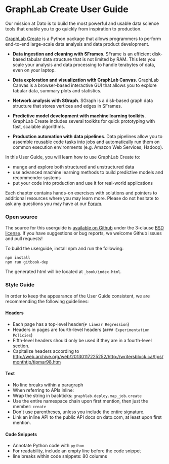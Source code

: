 # GraphLab Create User Guide

Our mission at Dato is to build the most powerful and usable data
science tools that enable you to go quickly from inspiration to production.

[GraphLab Create](https://dato.com/products/create/) is a Python package that
allows programmers to perform end-to-end large-scale data analysis and data
product development.

- **Data ingestion and cleaning with SFrames**. SFrame is an efficient
  disk-based tabular data structure that is not limited by RAM. This lets you
  scale your analysis and data processing to handle terabytes of data, even on
  your laptop.

- **Data exploration and visualization with GraphLab Canvas**. GraphLab Canvas
  is a browser-based interactive GUI that allows you to explore tabular data,
  summary plots and statistics.

- **Network analysis with SGraph**. SGraph is a disk-based graph data structure
  that stores vertices and edges in SFrames.

- **Predictive model development with machine learning toolkits**. GraphLab
  Create includes several toolkits for quick prototyping with fast, scalable
  algorithms.

- **Production automation with data pipelines**. Data pipelines allow you to
  assemble reusable code tasks into jobs and automatically run them on common
  execution environments (e.g. Amazon Web Services, Hadoop).

In this User Guide, you will learn how to use GraphLab Create to:

- munge and explore both structured and unstructured data
- use advanced machine learning methods to build predictive models and
  recommender systems
- put your code into production and use it for real-world applications

Each chapter contains hands-on exercises with solutions and pointers to
additional resources where you may learn more. Please do not hesitate to ask any
questions you may have at our
[Forum](http://forum.dato.com/categories/graphlab-create).

### Open source

The source for this userguide is [available on Github](https://github.com/dato-code/userguide) 
under the 3-clause [BSD license](LICENSE).
If you have suggestions or bug reports, we welcome Github issues and pull requests!

To build the userguide, install npm and run the following: 
```
npm install
npm run gitbook-dep
```
The generated html will be located at `_book/index.html`.

### Style Guide

In order to keep the appearance of the User Guide consistent, we are recommending the following guidelines:

#### Headers
* Each page has a top-level header(`# Linear Regression`)
* Headers in pages are fourth-level headers (`#### Experimentation Policies`)
* Fifth-level headers should only be used if they are in a fourth-level section.
* Capitalize headers according to http://web.archive.org/web/20130117225252/http://writersblock.ca/tips/monthtip/tipmar98.htm

#### Text
* No line breaks within a paragraph
* When referring to APIs inline:
 * Wrap the string in backticks: `graphlab.deploy.map_job.create`
 * Use the entire namespace chain upon first mention, then just the member: `create`
 * Don't use parentheses, unless you include the entire signature.
 * Link an inline API to the public API docs on dato.com, at least upon first mention.

#### Code Snippets
* Annotate Python code with `python`
* For readability, include an empty line before the code snippet
* line breaks within code snippets: 80 columns
